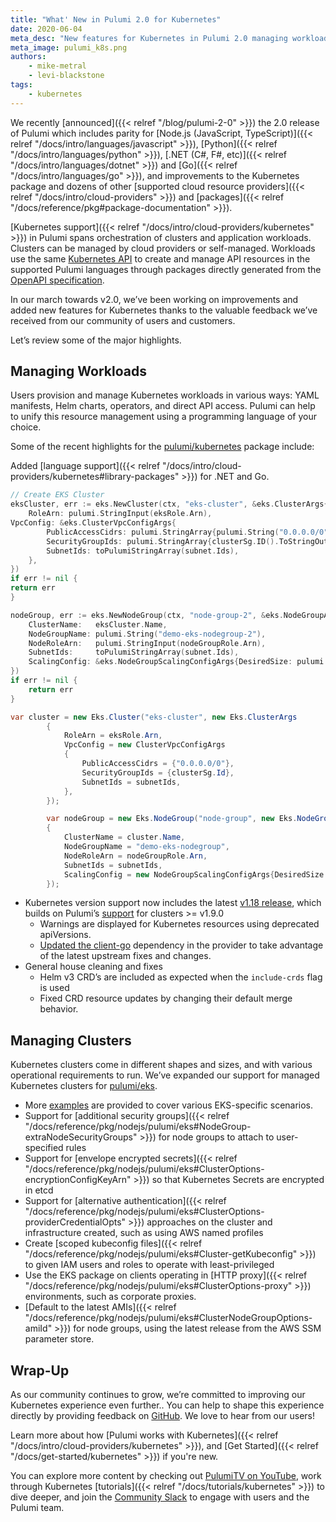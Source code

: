 ```yaml
---
title: "What' New in Pulumi 2.0 for Kubernetes"
date: 2020-06-04
meta_desc: "New features for Kubernetes in Pulumi 2.0 managing workloads and clusters."
meta_image: pulumi_k8s.png
authors:
    - mike-metral
    - levi-blackstone
tags:
    - kubernetes
---
```


We recently [announced]({{< relref "/blog/pulumi-2-0" >}}) the 2.0 release of Pulumi which includes parity for [Node.js (JavaScript, TypeScript)]({{< relref "/docs/intro/languages/javascript" >}}), [Python]({{< relref "/docs/intro/languages/python" >}}), [.NET (C#, F#, etc)]({{< relref "/docs/intro/languages/dotnet" >}}) and [Go]({{< relref "/docs/intro/languages/go" >}}), and improvements to the Kubernetes package and dozens of other [supported cloud resource providers]({{< relref "/docs/intro/cloud-providers" >}}) and [packages]({{< relref "/docs/reference/pkg#package-documentation" >}}).

[Kubernetes support]({{< relref "/docs/intro/cloud-providers/kubernetes" >}}) in Pulumi spans orchestration of clusters and application workloads. Clusters can be managed by cloud providers or self-managed. Workloads use the same [Kubernetes API](https://kubernetes.io/docs/reference/) to create and manage API resources in the supported Pulumi languages through packages directly generated from the [OpenAPI specification](https://github.com/kubernetes/kubernetes/tree/master/api/openapi-spec).

<!--more-->

In our march towards v2.0, we’ve been working on improvements and added new features for Kubernetes thanks to the valuable feedback we’ve received from our community of users and customers.

Let’s review some of the major highlights.

## Managing Workloads

Users provision and manage Kubernetes workloads in various ways: YAML manifests, Helm charts, operators, and direct API access. Pulumi can help to unify this resource management using a programming language of your choice.

Some of the recent highlights for the [pulumi/kubernetes](https://github.com/pulumi/pulumi-kubernetes) package include:

Added [language support]({{< relref "/docs/intro/cloud-providers/kubernetes#library-packages" >}}) for .NET and Go.

```go
// Create EKS Cluster
eksCluster, err := eks.NewCluster(ctx, "eks-cluster", &eks.ClusterArgs{
	RoleArn: pulumi.StringInput(eksRole.Arn),		
VpcConfig: &eks.ClusterVpcConfigArgs{
		PublicAccessCidrs: pulumi.StringArray{pulumi.String("0.0.0.0/0")},
		SecurityGroupIds: pulumi.StringArray{clusterSg.ID().ToStringOutput()},
		SubnetIds: toPulumiStringArray(subnet.Ids),
	},
})
if err != nil {
return err
}

nodeGroup, err := eks.NewNodeGroup(ctx, "node-group-2", &eks.NodeGroupArgs{
	ClusterName:   eksCluster.Name,
	NodeGroupName: pulumi.String("demo-eks-nodegroup-2"),
	NodeRoleArn:   pulumi.StringInput(nodeGroupRole.Arn),
	SubnetIds:     toPulumiStringArray(subnet.Ids),
	ScalingConfig: &eks.NodeGroupScalingConfigArgs{DesiredSize: pulumi.Int(2)},
})
if err != nil {
	return err
}
```

```csharp
var cluster = new Eks.Cluster("eks-cluster", new Eks.ClusterArgs
        {
            RoleArn = eksRole.Arn,
            VpcConfig = new ClusterVpcConfigArgs
            {
                PublicAccessCidrs = {"0.0.0.0/0"},
                SecurityGroupIds = {clusterSg.Id},
                SubnetIds = subnetIds,
            },
        });

        var nodeGroup = new Eks.NodeGroup("node-group", new Eks.NodeGroupArgs
        {
            ClusterName = cluster.Name,
            NodeGroupName = "demo-eks-nodegroup",
            NodeRoleArn = nodeGroupRole.Arn,
            SubnetIds = subnetIds,
            ScalingConfig = new NodeGroupScalingConfigArgs{DesiredSize = 2},
        });
```

- Kubernetes version support now includes the latest [v1.18 release](https://kubernetes.io/docs/setup/release/notes/), which builds on Pulumi’s [support](https://github.com/pulumi/pulumi-kubernetes#kubernetes-api-version-support) for clusters >= v1.9.0
  - Warnings are displayed for Kubernetes resources using deprecated apiVersions.
  - [Updated the client-go](https://kubernetes.io/docs/setup/release/notes/#client-go) dependency in the provider to take advantage of the latest upstream fixes and changes.
- General house cleaning and fixes
  - Helm v3 CRD’s are included as expected when the `include-crds` flag is used
  - Fixed CRD resource updates by changing their default merge behavior.

## Managing Clusters

Kubernetes clusters come in different shapes and sizes, and with various operational requirements to run. We’ve expanded our support for managed Kubernetes clusters for [pulumi/eks](https://github.com/pulumi-eks).

- More [examples](https://github.com/pulumi/pulumi-eks/tree/master/nodejs/eks/examples) are provided to cover various EKS-specific scenarios.
- Support for [additional security groups]({{< relref "/docs/reference/pkg/nodejs/pulumi/eks#NodeGroup-extraNodeSecurityGroups" >}}) for node groups to attach to user-specified rules
- Support for [envelope encrypted secrets]({{< relref "/docs/reference/pkg/nodejs/pulumi/eks#ClusterOptions-encryptionConfigKeyArn" >}}) so that Kubernetes Secrets are encrypted in etcd
- Support for [alternative authentication]({{< relref "/docs/reference/pkg/nodejs/pulumi/eks#ClusterOptions-providerCredentialOpts" >}}) approaches on the cluster and infrastructure created, such as using AWS named profiles
- Create [scoped kubeconfig files]({{< relref "/docs/reference/pkg/nodejs/pulumi/eks#Cluster-getKubeconfig"  >}}) to given IAM users and roles to operate with least-privileged
- Use the EKS package on clients operating in [HTTP proxy]({{< relref "/docs/reference/pkg/nodejs/pulumi/eks#ClusterOptions-proxy" >}}) environments, such as corporate proxies.
- [Default to the latest AMIs]({{< relref "/docs/reference/pkg/nodejs/pulumi/eks#ClusterNodeGroupOptions-amiId" >}}) for node groups, using the latest release from the AWS SSM parameter store.

## Wrap-Up

As our community continues to grow, we’re committed to improving our Kubernetes experience even further.. You can help to shape this experience directly by providing feedback on [GitHub](https://github.com/pulumi/pulumi-kubernetes/). We love to hear from our users!

Learn more about how [Pulumi works with Kubernetes]({{< relref "/docs/intro/cloud-providers/kubernetes" >}}), and [Get Started]({{< relref "/docs/get-started/kubernetes" >}}) if you're new.

You can explore more content by checking out [PulumiTV on YouTube](http://youtube.com/pulumitv), work through Kubernetes [tutorials]({{< relref "/docs/tutorials/kubernetes" >}}) to dive deeper, and join the [Community Slack](https://slack.pulumi.com/) to engage with users and the Pulumi team.
